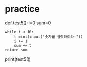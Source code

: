 # practice
def test5():
    i=0
    sum=0

    while i < 10:
        t =int(input("숫자를 입력하여라:"))
        i += 1
        sum += t
    return sum

print(test5())